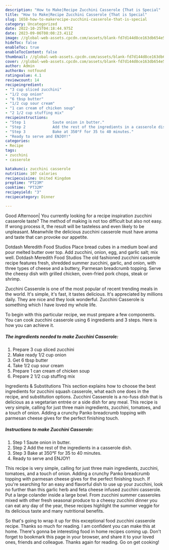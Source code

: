 ```yaml
---
description: "How to Make|Recipe Zucchini Casserole {That is Special"
title: "How to Make|Recipe Zucchini Casserole {That is Special"
slug: 1658-how-to-makerecipe-zucchini-casserole-that-is-special
category: Uncategorized
date: 2022-10-25T04:18:44.975Z
date: 2023-09-06T08:08:23.411Z
image: //global-web-assets.cpcdn.com/assets/blank-fd7d144d8ce163db654e5a02c40b08a2775adb7897d16e4062681dc7e1b2800f.png
hideToc: false
enableToc: true
enableTocContent: false
thumbnail: //global-web-assets.cpcdn.com/assets/blank-fd7d144d8ce163db654e5a02c40b08a2775adb7897d16e4062681dc7e1b2800f.png
cover: //global-web-assets.cpcdn.com/assets/blank-fd7d144d8ce163db654e5a02c40b08a2775adb7897d16e4062681dc7e1b2800f.png
author: Admin
authorAv: notfound
ratingvalue: 4.1
reviewcount: 14
recipeingredient:
- "3 cup sliced zucchini"
- "1/2 cup onion"
- "6 tbsp butter"
- "1/2 cup sour cream"
- "1 can cream of chicken soup"
- "2 1/2 cup stuffing mix"
recipeinstructions:
- "Step 1            Saute onion in butter."
- "Step 2            Add the rest of the ingredients in a casserole dish."
- "Step 3            Bake at 350°F for 35 to 40 minutes."
- "Ready to serve and ENJOY!"
categories:
- Recipe
tags:
- zucchini
- casserole

katakunci: zucchini casserole 
nutrition: 107 calories
recipecuisine: United Kingdom
preptime: "PT23M"
cooktime: "PT32M"
recipeyield: "3"
recipecategory: Dinner

---
```



Good Afternoon| You currently looking for a recipe inspiration zucchini casserole taste? The method of making is not too difficult but also not easy. If wrong process it, the result will be tasteless and even likely to be unpleasant. Meanwhile the delicious zucchini casserole must have aroma and taste that can provoke our appetite.





Dotdash Meredith Food Studios Place bread cubes in a medium bowl and pour melted butter over top. Add zucchini, onion, egg, and garlic salt; mix well. Dotdash Meredith Food Studios The old fashioned zucchini casserole recipe features fresh, shredded summer zucchini, garlic, and onion, with three types of cheese and a buttery, Parmesan breadcrumb topping. Serve the cheesy dish with grilled chicken, oven-fried pork chops, steak or shrimp.

Zucchini Casserole is one of the most popular of recent trending meals in the world. It's simple, it's fast, it tastes delicious. It's appreciated by millions daily. They are nice and they look wonderful. Zucchini Casserole is something which I have loved my whole life.


To begin with this particular recipe, we must prepare a few components. You can cook zucchini casserole using 6 ingredients and 3 steps. Here is how you can achieve it.

<!--inarticleads1-->

##### The ingredients needed to make Zucchini Casserole:

1. Prepare 3 cup sliced zucchini
1. Make ready 1/2 cup onion
1. Get 6 tbsp butter
1. Take 1/2 cup sour cream
1. Prepare 1 can cream of chicken soup
1. Prepare 2 1/2 cup stuffing mix


Ingredients &amp; Substitutions This section explains how to choose the best ingredients for zucchini squash casserole, what each one does in the recipe, and substitution options. Zucchini Casserole is a no-fuss dish that is delicious as a vegetarian entrée or a side dish for any meal. This recipe is very simple, calling for just three main ingredients, zucchini, tomatoes, and a touch of onion. Adding a crunchy Panko breadcrumb topping with parmesan cheese gives for the perfect finishing touch. 

<!--inarticleads2-->

##### Instructions to make Zucchini Casserole:

1. Step 1            Saute onion in butter.
1. Step 2            Add the rest of the ingredients in a casserole dish.
1. Step 3            Bake at 350°F for 35 to 40 minutes.
1. Ready to serve and ENJOY!

This recipe is very simple, calling for just three main ingredients, zucchini, tomatoes, and a touch of onion. Adding a crunchy Panko breadcrumb topping with parmesan cheese gives for the perfect finishing touch. If you&#39;re searching for an easy and flavorful dish to use up your zucchini, look no further than this garlic herb and feta cheese infused zucchini casserole. Put a large colander inside a large bowl. From zucchini summer casseroles mixed with other fresh seasonal produce to a cheesy zucchini dinner you can eat any day of the year, these recipes highlight the summer veggie for its delicious taste and many nutritional benefits. 

So that's going to wrap it up for this exceptional food zucchini casserole recipe. Thanks so much for reading. I am confident you can make this at home. There's gonna be interesting food in home recipes coming up. Don't forget to bookmark this page in your browser, and share it to your loved ones, friends and colleague. Thanks again for reading. Go on get cooking!
